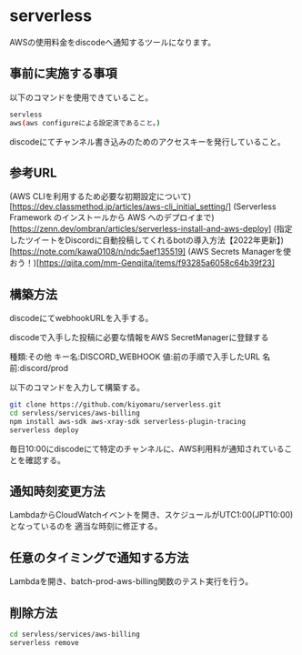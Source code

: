 # serverless

AWSの使用料金をdiscodeへ通知するツールになります。

## 事前に実施する事項

以下のコマンドを使用できていること。

```bash
servless
aws(aws configureによる設定済であること。)
```

discodeにてチャンネル書き込みのためのアクセスキーを発行していること。

## 参考URL

(AWS CLIを利用するため必要な初期設定について)[https://dev.classmethod.jp/articles/aws-cli_initial_setting/]
(Serverless Framework のインストールから AWS へのデプロイまで)[https://zenn.dev/ombran/articles/serverless-install-and-aws-deploy]
(指定したツイートをDiscordに自動投稿してくれるbotの導入方法【2022年更新】)[https://note.com/kawa0108/n/ndc5aef135519]
(AWS Secrets Managerを使おう！)[https://qiita.com/mm-Genqiita/items/f93285a6058c64b39f23]

## 構築方法

discodeにてwebhookURLを入手する。

discodeで入手した投稿に必要な情報をAWS SecretManagerに登録する

種類:その他
キー名:DISCORD_WEBHOOK
値:前の手順で入手したURL
名前:discord/prod

以下のコマンドを入力して構築する。

```bash
git clone https://github.com/kiyomaru/serverless.git
cd servless/services/aws-billing
npm install aws-sdk aws-xray-sdk serverless-plugin-tracing
serverless deploy
```

毎日10:00にdiscodeにて特定のチャンネルに、AWS利用料が通知されていることを確認する。

## 通知時刻変更方法

LambdaからCloudWatchイベントを開き、スケジュールがUTC1:00(JPT10:00)となっているのを
適当な時刻に修正する。

## 任意のタイミングで通知する方法

Lambdaを開き、batch-prod-aws-billing関数のテスト実行を行う。

## 削除方法

```bash
cd servless/services/aws-billing
serverless remove
```
